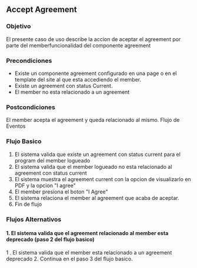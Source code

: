 ## Accept Agreement

### Objetivo

El presente caso de uso describe la accion de aceptar el agreement por parte del memberfuncionalidad del componente agreement

### Precondiciones

- Existe un componente agreement configurado en una page o en el template del site al que esta accediendo el member.
- Existe un agreement con status Current.
- El member no esta relacionado a un agreement

### Postcondiciones

El member acepta el agreement y queda relacionado al mismo.
Flujo de Eventos

### Flujo Basico

1. El sistema valida que existe un agreement con status current para el program del member logueado
2. El sistema valida que el member logueado no esta relacionado al agreement con status current
3. El sistema muestra el agreement current con la opcion de visualizarlo en PDF y la opcion "I agree"
4. El member presiona el boton "I Agree"
5. El sistema relaciona el member al agreement que acaba de aceptar. 
6. Fin de flujo


### Flujos Alternativos

#### 1. El sistema valida que el agreement relacionado al member esta deprecado (paso 2 del flujo basico)

1 . El sistema valida que el member esta relacionado a un agreement deprecado
2. Continua en el paso 3 del flujo basico.
